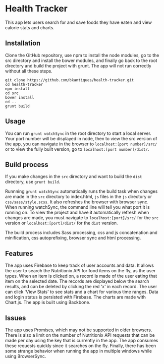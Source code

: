 # Health Tracker

This app lets users search for and save foods they have eaten and view calorie stats and charts.

## Installation

Clone the GitHub repository, use npm to install the node modules, go to the src directory and
install the bower modules, and finally go back to the root directory and build the project with
grunt. The app will not run correctly without all these steps.

```
git clone https://github.com/bkantiques/health-tracker.git
cd health-tracker
npm install
cd src
bower install
cd ..
grunt build
```

## Usage

You can run `grunt watchSync` in the root directory to start a local server. Your port number will be
displayed in node, then to view the src version of the app, you can navigate in the browser to
`localhost:[port number]/src/` or to view the fully built version, go to `localhost:[port number]/dist/`.

## Build process

If you make changes in the `src` directory and want to build the `dist` directory, use
`grunt build`.

Runnning `grunt watchSync` automatically runs the build task when changes are made in the `src` directory
to index.html, `js` files in the `js` directory or `css/sass/style.scss`. It also refreshes the browser with
browser sync. When running watchSync, the command line will tell you what port it is running on. To view
the project and have it automatically refresh when changes are made, you must navigate to
`localhost:[port]/src/` for the `src` version or `localhost:[port]/dist/` for the `dist` version.

The build process includes Sass processing, css and js concatenation and minification, css autoprefixing,
browser sync and html processing.

## Features

The app uses Firebase to keep track of user accounts and data. It allows the user to search the Nutritionix
API for food items on the fly, as the user types. When an item is clicked on, a record is made of the user
eating that item on the selected date. The records are displayed below the search results, and can be deleted by
clicking the red 'x' in each record. The user can click 'View Stats' to see stats and a chart for various
time ranges. Data and login status is persisted with Firebase. The charts are made with Chart.js. The app is built
using Backbone.

## Issues

The app uses Promises, which may not be supported in older browsers. There is also a limit on the number of
Nutritionix API requests that can be made per day using the key that is currently in the app. The app consumes these
requests quickly since it searches on the fly. Finally, there has been some strange behavior when running the app in
multiple windows while using BrowserSync.